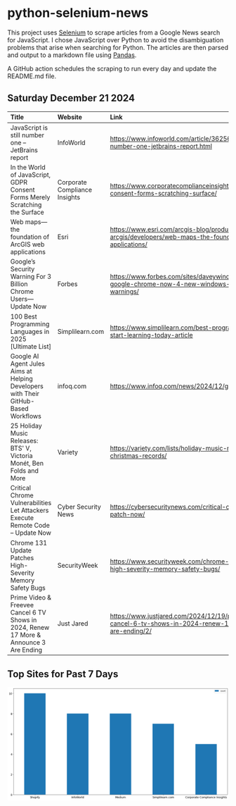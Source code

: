 # python-selenium-news

This project uses [Selenium](https://www.seleniumhq.org/) to scrape articles from a Google News search for JavaScript.
I chose JavaScript over Python to avoid the disambiguation problems that arise when searching for Python.
The articles are then parsed and output to a markdown file using [Pandas](https://pandas.pydata.org/).

A GitHub action schedules the scraping to run every day and update the README.md file.

## Saturday December 21 2024


| Title                                                                                  | Website                       | Link                                                                                                                      |
|:---------------------------------------------------------------------------------------|:------------------------------|:--------------------------------------------------------------------------------------------------------------------------|
| JavaScript is still number one – JetBrains report                                      | InfoWorld                     | https://www.infoworld.com/article/3625652/javascript-is-still-number-one-jetbrains-report.html                            |
| In the World of JavaScript, GDPR Consent Forms Merely Scratching the Surface           | Corporate Compliance Insights | https://www.corporatecomplianceinsights.com/javascript-gdpr-consent-forms-scratching-surface/                             |
| Web maps—the foundation of ArcGIS web applications                                     | Esri                          | https://www.esri.com/arcgis-blog/products/js-api-arcgis/developers/web-maps-the-foundation-of-arcgis-web-applications/    |
| Google’s Security Warning For 3 Billion Chrome Users—Update Now                        | Forbes                        | https://www.forbes.com/sites/daveywinder/2024/12/21/update-google-chrome-now-4-new-windows-mac-linux-security-warnings/   |
| 100 Best Programming Languages in 2025 [Ultimate List]                                 | Simplilearn.com               | https://www.simplilearn.com/best-programming-languages-start-learning-today-article                                       |
| Google AI Agent Jules Aims at Helping Developers with Their GitHub-Based Workflows     | infoq.com                     | https://www.infoq.com/news/2024/12/google-jules-agent/                                                                    |
| 25 Holiday Music Releases: BTS' V, Victoria Monét, Ben Folds and More                  | Variety                       | https://variety.com/lists/holiday-music-new-2024-releases-christmas-records/                                              |
| Critical Chrome Vulnerabilities Let Attackers Execute Remote Code – Update Now         | Cyber Security News           | https://cybersecuritynews.com/critical-chrome-vulnerabilities-patch-now/                                                  |
| Chrome 131 Update Patches High-Severity Memory Safety Bugs                             | SecurityWeek                  | https://www.securityweek.com/chrome-131-update-patches-high-severity-memory-safety-bugs/                                  |
| Prime Video & Freevee Cancel 6 TV Shows in 2024, Renew 17 More & Announce 3 Are Ending | Just Jared                    | https://www.justjared.com/2024/12/19/prime-video-freevee-cancel-6-tv-shows-in-2024-renew-17-more-announce-3-are-ending/2/ |
## Top Sites for Past 7 Days

![Graph of Top Sites](https://raw.githubusercontent.com/dan-mba/python-selenium-news/main/last-week.png)
